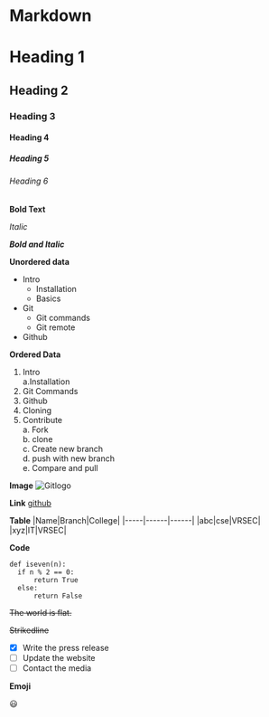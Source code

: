 # Markdown

# Heading 1

## Heading 2

### Heading 3

#### Heading 4

##### Heading 5

###### Heading 6

**Bold Text**

*Italic*

***Bold and Italic***

**Unordered data**
- Intro
  * Installation
  * Basics
- Git
  - Git commands
  - Git remote
- Github

**Ordered Data**
1. Intro   
  a.Installation
2. Git Commands
3. Github
4. Cloning
5. Contribute   
  a. Fork   
  b. clone   
  c. Create new branch  
  d. push with new branch   
  e. Compare and pull   
  
  
**Image**
![Gitlogo](https://logodix.com/logo/812709.png)

**Link**
[github](https://github.com/)

**Table**
|Name|Branch|College|
|-----|------|------|
|abc|cse|VRSEC|
|xyz|IT|VRSEC|


**Code**
```
def iseven(n):
  if n % 2 == 0:
      return True
  else:
      return False
 ```

~~The world is flat.~~

~~Strikedline~~

- [x] Write the press release
- [ ] Update the website
- [ ] Contact the media

**Emoji**  

:smiley:
